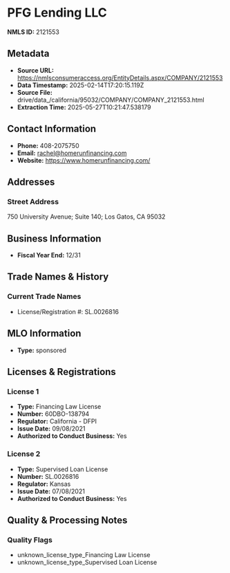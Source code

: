 # PFG Lending LLC

**NMLS ID:** 2121553

## Metadata
- **Source URL:** https://nmlsconsumeraccess.org/EntityDetails.aspx/COMPANY/2121553
- **Data Timestamp:** 2025-02-14T17:20:15.119Z
- **Source File:** drive/data_/california/95032/COMPANY/COMPANY_2121553.html
- **Extraction Time:** 2025-05-27T10:21:47.538179

## Contact Information
- **Phone:** 408-2075750
- **Email:** rachel@homerunfinancing.com
- **Website:** https://www.homerunfinancing.com/

## Addresses
### Street Address
750 University Avenue; Suite 140; Los Gatos, CA 95032

## Business Information
- **Fiscal Year End:** 12/31

## Trade Names & History
### Current Trade Names
- License/Registration #: SL.0026816

## MLO Information
- **Type:** sponsored

## Licenses & Registrations

### License 1
- **Type:** Financing Law License
- **Number:** 60DBO-138794
- **Regulator:** California - DFPI
- **Issue Date:** 09/08/2021
- **Authorized to Conduct Business:** Yes

### License 2
- **Type:** Supervised Loan License
- **Number:** SL.0026816
- **Regulator:** Kansas
- **Issue Date:** 07/08/2021
- **Authorized to Conduct Business:** Yes

## Quality & Processing Notes
### Quality Flags
- unknown_license_type_Financing Law License
- unknown_license_type_Supervised Loan License
